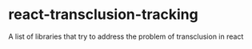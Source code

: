 # react-transclusion-tracking
A list of libraries that try to address the problem of transclusion in react
